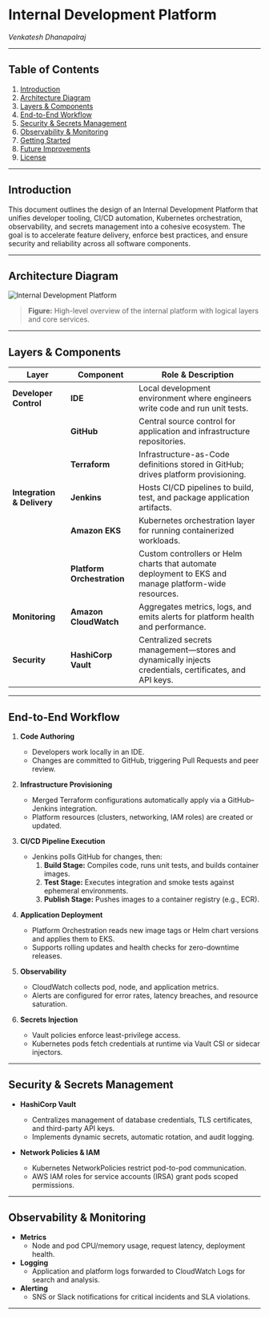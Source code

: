 # Internal Development Platform

_Venkatesh Dhanapalraj_

---

## Table of Contents

1. [Introduction](#introduction)  
2. [Architecture Diagram](#architecture-diagram)  
3. [Layers & Components](#layers--components)  
4. [End-to-End Workflow](#end-to-end-workflow)  
5. [Security & Secrets Management](#security--secrets-management)  
6. [Observability & Monitoring](#observability--monitoring)  
7. [Getting Started](#getting-started)  
8. [Future Improvements](#future-improvements)  
9. [License](#license)  

---

## Introduction

This document outlines the design of an Internal Development Platform that unifies developer tooling, CI/CD automation, Kubernetes orchestration, observability, and secrets management into a cohesive ecosystem. The goal is to accelerate feature delivery, enforce best practices, and ensure security and reliability across all software components.

---

## Architecture Diagram

![Internal Development Platform](https://drive.google.com/uc?export=view&id=16WlYAILEPNt3DfbaMfXULR1P_mlQBJ3N)

> **Figure:** High-level overview of the internal platform with logical layers and core services.

---

## Layers & Components

| Layer                      | Component              | Role & Description                                                                                       |
|----------------------------|------------------------|----------------------------------------------------------------------------------------------------------|
| **Developer Control**      | **IDE**                | Local development environment where engineers write code and run unit tests.                             |
|                            | **GitHub**             | Central source control for application and infrastructure repositories.                                  |
|                            | **Terraform**          | Infrastructure-as-Code definitions stored in GitHub; drives platform provisioning.                        |
| **Integration & Delivery** | **Jenkins**            | Hosts CI/CD pipelines to build, test, and package application artifacts.                                 |
|                            | **Amazon EKS**         | Kubernetes orchestration layer for running containerized workloads.                                       |
|                            | **Platform Orchestration** | Custom controllers or Helm charts that automate deployment to EKS and manage platform-wide resources.    |
| **Monitoring**             | **Amazon CloudWatch**  | Aggregates metrics, logs, and emits alerts for platform health and performance.                          |
| **Security**               | **HashiCorp Vault**    | Centralized secrets management—stores and dynamically injects credentials, certificates, and API keys.   |

---

## End-to-End Workflow

1. **Code Authoring**  
   - Developers work locally in an IDE.  
   - Changes are committed to GitHub, triggering Pull Requests and peer review.

2. **Infrastructure Provisioning**  
   - Merged Terraform configurations automatically apply via a GitHub–Jenkins integration.  
   - Platform resources (clusters, networking, IAM roles) are created or updated.

3. **CI/CD Pipeline Execution**  
   - Jenkins polls GitHub for changes, then:  
     1. **Build Stage:** Compiles code, runs unit tests, and builds container images.  
     2. **Test Stage:** Executes integration and smoke tests against ephemeral environments.  
     3. **Publish Stage:** Pushes images to a container registry (e.g., ECR).

4. **Application Deployment**  
   - Platform Orchestration reads new image tags or Helm chart versions and applies them to EKS.  
   - Supports rolling updates and health checks for zero-downtime releases.

5. **Observability**  
   - CloudWatch collects pod, node, and application metrics.  
   - Alerts are configured for error rates, latency breaches, and resource saturation.

6. **Secrets Injection**  
   - Vault policies enforce least-privilege access.  
   - Kubernetes pods fetch credentials at runtime via Vault CSI or sidecar injectors.

---

## Security & Secrets Management

- **HashiCorp Vault**  
  - Centralizes management of database credentials, TLS certificates, and third-party API keys.  
  - Implements dynamic secrets, automatic rotation, and audit logging.

- **Network Policies & IAM**  
  - Kubernetes NetworkPolicies restrict pod-to-pod communication.  
  - AWS IAM roles for service accounts (IRSA) grant pods scoped permissions.

---

## Observability & Monitoring

- **Metrics**  
  - Node and pod CPU/memory usage, request latency, deployment health.  
- **Logging**  
  - Application and platform logs forwarded to CloudWatch Logs for search and analysis.  
- **Alerting**  
  - SNS or Slack notifications for critical incidents and SLA violations.

---

